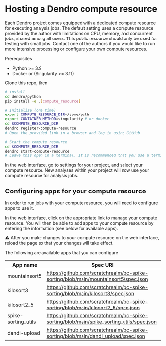 # Hosting a Dendro compute resource

Each Dendro project comes equipped with a dedicated compute resource for executing analysis jobs. The default setting uses a compute resource provided by the author with limitations on CPU, memory, and concurrent jobs, shared among all users. This public resource should only be used for testing with small jobs. Contact one of the authors if you would like to run more intensive processing or configure your own compute resources.

Prerequisites

* Python >= 3.9
* Docker or (Singularity >= 3.11)

Clone this repo, then

```bash
# install
cd dendro/python
pip install -e .[compute_resource]
```

```bash
# Initialize (one time)
export COMPUTE_RESOURCE_DIR=/some/path
export CONTAINER_METHOD=singularity # or docker
cd $COMPUTE_RESOURCE_DIR
dendro register-compute-resource
# Open the provided link in a browser and log in using GitHub
```

```bash
# Start the compute resource
cd $COMPUTE_RESOURCE_DIR
dendro start-compute-resource
# Leave this open in a terminal. It is recommended that you use a terminal multiplexer like tmux or screen.
```

In the web interface, go to settings for your project, and select your compute resource. New analyses within your project will now use your compute resource for analysis jobs.

## Configuring apps for your compute resource

In order to run jobs with your compute resource, you will need to configure apps to use it.

In the web interface, click on the appropriate link to manage your compute resource. You will then be able to add apps to your compute resource by entering the information (see below for available apps).

:warning: After you make changes to your compute resource on the web interface, reload the page so that your changes will take effect.

The following are available apps that you can configure

| App name | Spec URI |
| -------- | --------------- |
| mountainsort5 | https://github.com/scratchrealm/pc-spike-sorting/blob/main/mountainsort5/spec.json |
| kilosort3 | https://github.com/scratchrealm/pc-spike-sorting/blob/main/kilosort3/spec.json |
| kilosort2_5 | https://github.com/scratchrealm/pc-spike-sorting/blob/main/kilosort2_5/spec.json |
| spike-sorting_utils | https://github.com/scratchrealm/pc-spike-sorting/blob/main/spike_sorting_utils/spec.json |
| dandi-upload | https://github.com/scratchrealm/pc-spike-sorting/blob/main/dandi_upload/spec.json |
